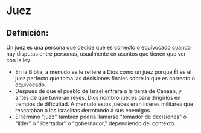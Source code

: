 # Juez

## Definición: 

Un juez es una persona que decide qué es correcto o equivocado cuando hay disputas entre personas, usualmente en asuntos que tienen que ver con la ley.

* En la Biblia, a menudo se le refiere a Dios como un juez porque Él es el juez perfecto que toma las decisiones finales sobre lo que es correcto o equivocado.
* Después de que el pueblo de Israel entrara a la tierra de Canaán, y antes de que tuvieran reyes, Dios nombró jueces para dirigirlos en tiempos de dificultad.  A menudo estos jueces eran líderes militares que rescataban a los israelitas derrotando a sus enemigos.
* El término "juez" también podría llamarse "tomador de decisiones" o "líder" o "libertador" o "gobernador," dependiendo del contexto.

